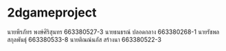 # 2dgameproject
นายพีรภัทร พงษ์ศิริสุนทร 663380527-3
นายธนธรณ์ ปลอดกลาง 663380268-1
นายรัชพล สกุลพันธุ์ 663380533-8
นายติณณ์นภัส สร้างนา 663380522-3
